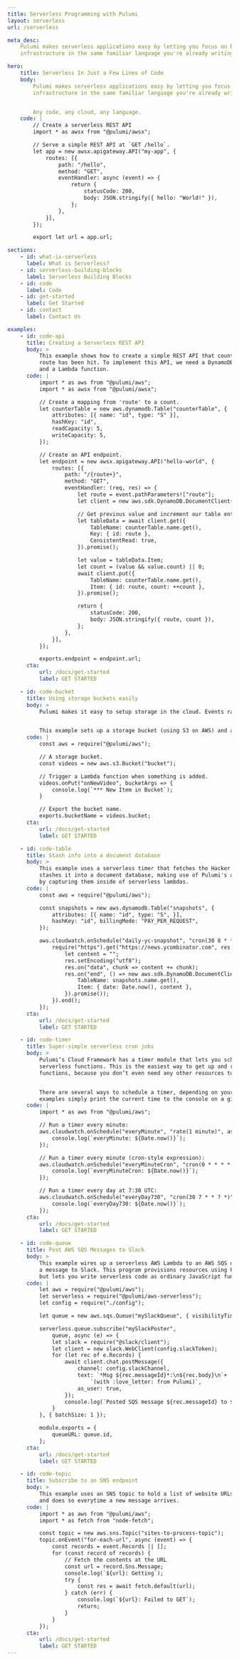 ```yaml
---
title: Serverless Programming with Pulumi
layout: serverless
url: /serverless

meta_desc:
    Pulumi makes serverless applications easy by letting you focus on business logic and managing
    infrastructure in the same familiar language you're already writing your code in.

hero:
    title: Serverless In Just a Few Lines of Code
    body:
        Pulumi makes serverless applications easy by letting you focus on business logic and managing
        infrastructure in the same familiar language you're already writing your code in.


        Any code, any cloud, any language.
    code: |
        // Create a serverless REST API
        import * as awsx from "@pulumi/awsx";

        // Serve a simple REST API at `GET /hello`.
        let app = new awsx.apigateway.API("my-app", {
            routes: [{
                path: "/hello",
                method: "GET",
                eventHandler: async (event) => {
                    return {
                        statusCode: 200,
                        body: JSON.stringify({ hello: "World!" }),
                    };
                },
            }],
        });

        export let url = app.url;

sections:
    - id: what-is-serverless
      label: What is Serverless?
    - id: serverless-building-blocks
      label: Serverless Building Blocks
    - id: code
      label: Code
    - id: get-started
      label: Get Started
    - id: contact
      label: Contact Us

examples:
    - id: code-api
      title: Creating a Serverless REST API
      body: >
          This example shows how to create a simple REST API that counts the number of times a
          route has been hit. To implement this API, we need a DynamoDB table, an API endpoint,
          and a Lambda function.
      code: |
          import * as aws from "@pulumi/aws";
          import * as awsx from "@pulumi/awsx";

          // Create a mapping from 'route' to a count.
          let counterTable = new aws.dynamodb.Table("counterTable", {
              attributes: [{ name: "id", type: "S" }],
              hashKey: "id",
              readCapacity: 5,
              writeCapacity: 5,
          });

          // Create an API endpoint.
          let endpoint = new awsx.apigateway.API("hello-world", {
              routes: [{
                  path: "/{route+}",
                  method: "GET",
                  eventHandler: (req, res) => {
                      let route = event.pathParameters!["route"];
                      let client = new aws.sdk.DynamoDB.DocumentClient();

                      // Get previous value and increment our table entry.
                      let tableData = await client.get({
                          TableName: counterTable.name.get(),
                          Key: { id: route },
                          ConsistentRead: true,
                      }).promise();

                      let value = tableData.Item;
                      let count = (value && value.count) || 0;
                      await client.put({
                          TableName: counterTable.name.get(),
                          Item: { id: route, count: ++count },
                      }).promise();

                      return {
                          statusCode: 200,
                          body: JSON.stringify({ route, count }),
                      };
                  },
              }],
          });

          exports.endpoint = endpoint.url;
      cta:
          url: /docs/get-started
          label: GET STARTED

    - id: code-bucket
      title: Using storage buckets easily
      body: >
          Pulumi makes it easy to setup storage in the cloud. Events raised by the storage object can be handled by Lambda functions as actual lambdas in code.


          This example sets up a storage bucket (using S3 on AWS) and a simple Lambda function to respond to new items being added to the bucket.
      code: |
          const aws = require("@pulumi/aws");

          // A storage bucket.
          const videos = new aws.s3.Bucket("bucket");

          // Trigger a Lambda function when something is added.
          videos.onPut("onNewVideo", bucketArgs => {
              console.log(`*** New Item in Bucket`);
          }

          // Export the bucket name.
          exports.bucketName = videos.bucket;
      cta:
          url: /docs/get-started
          label: GET STARTED

    - id: code-table
      title: Stash info into a document database
      body: >
          This example uses a serverless timer that fetches the Hacker News homepage every day at 8:30AM and
          stashes it into a document database, making use of Pulumi's ability to reference resources
          by capturing them inside of serverless lambdas.
      code: |
          const aws = require("@pulumi/aws");

          const snapshots = new aws.dynamodb.Table("snapshots", {
              attributes: [{ name: "id", type: "S", }],
              hashKey: "id", billingMode: "PAY_PER_REQUEST",
          });

          aws.cloudwatch.onSchedule("daily-yc-snapshot", "cron(30 8 * * ? *)", () => {
              require("https").get("https://news.ycombinator.com", res => {
                  let content = "";
                  res.setEncoding("utf8");
                  res.on("data", chunk => content += chunk);
                  res.on("end", () => new aws.sdk.DynamoDB.DocumentClient().put({
                      TableName: snapshots.name.get(),
                      Item: { date: Date.now(), content },
                  }).promise());
              }).end();
          });
      cta:
          url: /docs/get-started
          label: GET STARTED

    - id: code-timer
      title: Super-simple serverless cron jobs
      body: >
          Pulumi’s Cloud Framework has a timer module that lets you schedule cron jobs that run
          serverless functions. This is the easiest way to get up and running with serverless
          functions, because you don’t even need any other resources to trigger events from.


          There are several ways to schedule a timer, depending on your stylistic preferences. These
          examples simply print the current time to the console on a given interval.
      code: |
          import * as aws from "@pulumi/aws";

          // Run a timer every minute:
          aws.cloudwatch.onSchedule("everyMinute", "rate(1 minute)", async (event) => {
              console.log(`everyMinute: ${Date.now()}`);
          });

          // Run a timer every minute (cron-style expression):
          aws.cloudwatch.onSchedule("everyMinuteCron", "cron(0 * * * * *)", async (event) => {
              console.log(`everyMinuteCron: ${Date.now()}`);
          });

          // Run a timer every day at 7:30 UTC:
          aws.cloudwatch.onSchedule("everyDay730", "cron(30 7 * * ? *)", async (event) => {
              console.log(`everyDay730: ${Date.now()}`);
          });
      cta:
          url: /docs/get-started
          label: GET STARTED

    - id: code-queue
      title: Post AWS SQS Messages to Slack
      body: >
          This example wires up a serverless AWS Lambda to an AWS SQS queue and demonstrates posting
          a message to Slack. This program provisions resources using Pulumi's deployment system,
          but lets you write serverless code as ordinary JavaScript functions.
      code: |
          let aws = require("@pulumi/aws");
          let serverless = require("@pulumi/aws-serverless");
          let config = require("./config");

          let queue = new aws.sqs.Queue("mySlackQueue", { visibilityTimeoutSeconds: 180 });

          serverless.queue.subscribe("mySlackPoster",
              queue, async (e) => {
              let slack = require("@slack/client");
              let client = new slack.WebClient(config.slackToken);
              for (let rec of e.Records) {
                  await client.chat.postMessage({
                      channel: config.slackChannel,
                      text: `*Msg ${rec.messageId}*:\n${rec.body}\n`+
                          `(with :love_letter: from Pulumi)`,
                      as_user: true,
                  });
                  console.log(`Posted SQS message ${rec.messageId} to ${config.slackChannel}`);
              }
          }, { batchSize: 1 });

          module.exports = {
              queueURL: queue.id,
          };
      cta:
          url: /docs/get-started
          label: GET STARTED

    - id: code-topic
      title: Subscribe to an SNS endpoint
      body: >
          This example uses an SNS topic to hold a list of website URLs to crawl,
          and does so everytime a new message arrives.
      code: |
          import * as aws from "@pulumi/aws";
          import * as fetch from "node-fetch";

          const topic = new aws.sns.Topic("sites-to-process-topic");
          topic.onEvent("for-each-url", async (event) => {
              const records = event.Records || [];
              for (const record of records) {
                  // Fetch the contents at the URL
                  const url = record.Sns.Message;
                  console.log(`${url}: Getting`);
                  try {
                      const res = await fetch.default(url);
                  } catch (err) {
                      console.log(`${url}: Failed to GET`);
                      return;
                  }
              }
          });
      cta:
          url: /docs/get-started
          label: GET STARTED
---
```


